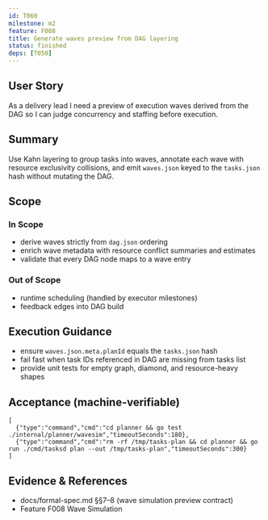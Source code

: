 ```yaml
---
id: T060
milestone: m2
feature: F008
title: Generate waves preview from DAG layering
status: finished
deps: [T050]
---
```


## User Story
As a delivery lead I need a preview of execution waves derived from the DAG so I can judge concurrency and staffing before execution.

## Summary
Use Kahn layering to group tasks into waves, annotate each wave with resource exclusivity collisions, and emit `waves.json` keyed to the `tasks.json` hash without mutating the DAG.

## Scope
### In Scope
- derive waves strictly from `dag.json` ordering
- enrich wave metadata with resource conflict summaries and estimates
- validate that every DAG node maps to a wave entry
### Out of Scope
- runtime scheduling (handled by executor milestones)
- feedback edges into DAG build

## Execution Guidance
- ensure `waves.json.meta.planId` equals the `tasks.json` hash
- fail fast when task IDs referenced in DAG are missing from tasks list
- provide unit tests for empty graph, diamond, and resource-heavy shapes

## Acceptance (machine-verifiable)
```acceptance
[
  {"type":"command","cmd":"cd planner && go test ./internal/planner/wavesim","timeoutSeconds":180},
  {"type":"command","cmd":"rm -rf /tmp/tasks-plan && cd planner && go run ./cmd/tasksd plan --out /tmp/tasks-plan","timeoutSeconds":300}
]
```

## Evidence & References
- docs/formal-spec.md §§7–8 (wave simulation preview contract)
- Feature F008 Wave Simulation
